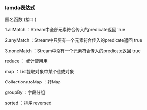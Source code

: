 ### lamda表达式
匿名函数 (接口 )

1.allMatch ：Stream中全部元素符合传入的predicate返回 true

2.anyMatch ：Stream中只要有一个元素符合传入的predicate返回 true

3.noneMatch ：Stream中没有一个元素符合传入的predicate返回 true

reduce ： 统计使用用

map ：List提取对象中某个值或对象

Collections.toMap ：转Map

groupBy ：字段分组

sorted ：排序 reversed 

